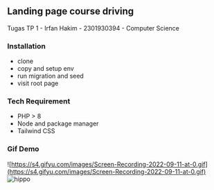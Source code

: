 ## Landing page course driving
Tugas TP 1 - Irfan Hakim - 2301930394 - Computer Science

### Installation
- clone
- copy and setup env
- run migration and seed
- visit root page

### Tech Requirement
- PHP > 8
- Node and package manager
- Tailwind CSS

### Gif Demo
![https://s4.gifyu.com/images/Screen-Recording-2022-09-11-at-0.gif](https://s4.gifyu.com/images/Screen-Recording-2022-09-11-at-0.gif)
![hippo](https://media3.giphy.com/media/aUovxH8Vf9qDu/giphy.gif)
